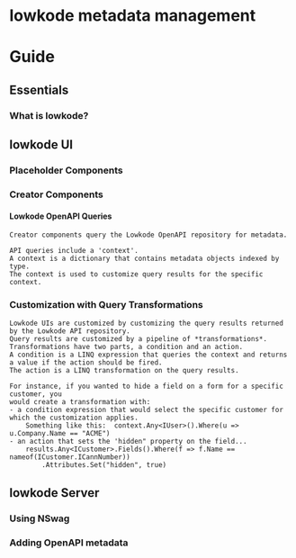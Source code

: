 # lowkode metadata management

# Guide
## Essentials
### What is lowkode?
## lowkode UI
### Placeholder Components
### Creator Components

#### Lowkode OpenAPI Queries
	Creator components query the Lowkode OpenAPI repository for metadata.

	API queries include a 'context'.  
	A context is a dictionary that contains metadata objects indexed by type.  
	The context is used to customize query results for the specific context.

### Customization with Query Transformations
	Lowkode UIs are customized by customizing the query results returned by the Lowkode API repository.
	Query results are customized by a pipeline of *transformations*.
	Transformations have two parts, a condition and an action.
	A condition is a LINQ expression that queries the context and returns a value if the action should be fired.
	The action is a LINQ transformation on the query results.

	For instance, if you wanted to hide a field on a form for a specific customer, you 
	would create a transformation with:
	- a condition expression that would select the specific customer for which the customization applies.
		Something like this:  context.Any<IUser>().Where(u => u.Company.Name == "ACME")
	- an action that sets the 'hidden" property on the field...
		results.Any<ICustomer>.Fields().Where(f => f.Name == nameof(ICustomer.ICannNumber))
			.Attributes.Set("hidden", true)

## lowkode Server
### Using NSwag 
### Adding OpenAPI metadata